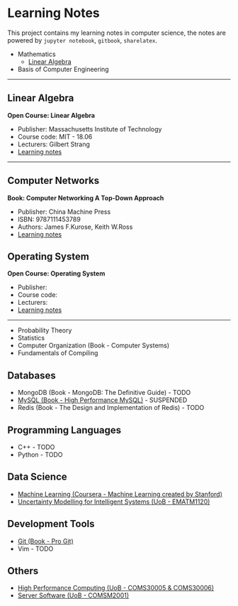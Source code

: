 Learning Notes
=========================

This project contains my learning notes in computer science, the notes are powered by `jupyter notebook`, `gitbook`, `sharelatex`.

<!-- GFM-TOC -->
* Mathematics
	* [Linear Algebra]()
* Basis of Computer Engineering
<!-- GFM-TOC -->


------------------------------------------------------------
Linear Algebra
-------------------------

**Open Course: Linear Algebra**

* Publisher: Massachusetts Institute of Technology
* Course code: MIT - 18.06
* Lecturers: Gilbert Strang
* [Learning notes](https://github.com/JeraKrs/Notes/blob/master/Linear%20Algebra/README.md)

------------------------------------------------------------

Computer Networks
--------------------------------------

**Book: Computer Networking A Top-Down Approach**

* Publisher: China Machine Press
* ISBN: 9787111453789
* Authors: James F.Kurose, Keith W.Ross
* [Learning notes](https://jerakrs.gitbooks.io/computer_networks/content/)


Operating System
--------------------------------------

**Open Course: Operating System**

* Publisher:
* Course code:
* Lecturers:
* [Learning notes](https://github.com/JeraKrs/notes/blob/master/Operating%20System/README.md)

------------------------------------------------------------



* Probability Theory
* Statistics
* Computer Organization (Book - Computer Systems)
* Fundamentals of Compiling


Databases
-------------------------

* MongoDB (Book - MongoDB: The Definitive Guide) - TODO
* [MySQL (Book - High Performance MySQL)](https://jerakrs.gitbooks.io/mysql/content/) - SUSPENDED
* Redis (Book - The Design and Implementation of Redis) - TODO


Programming Languages
-------------------------

* C++ - TODO
* Python - TODO


Data Science
-------------------------

* [Machine Learning (Coursera - Machine Learning created by Stanford)](https://github.com/JeraKrs/notes/blob/master/Machine%20Learning/README.md)
* [Uncertainty Modelling for Intelligent Systems (UoB - EMATM1120)](https://github.com/JeraKrs/Notes/blob/master/Uncertainty%20Modelling%20for%20Intelligent%20Systems/README.md)


Development Tools
-------------------------

* [Git (Book - Pro Git)](https://jerakrs.gitbooks.io/git/content/)
* Vim - TODO


Others
-------------------------

* [High Performance Computing (UoB - COMS30005 & COMS30006)](https://github.com/JeraKrs/Notes/blob/master/High%20Performance%20Computing/README.md)
* [Server Software (UoB - COMSM2001)](https://github.com/JeraKrs/notes/blob/master/Server%20Software/README.md)
